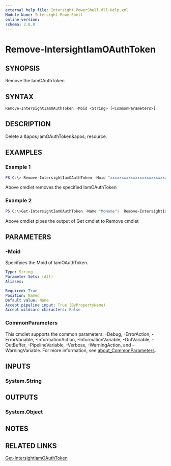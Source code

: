 ```yaml
---
external help file: Intersight.PowerShell.dll-Help.xml
Module Name: Intersight.PowerShell
online version:
schema: 2.0.0
---
```


# Remove-IntersightIamOAuthToken

## SYNOPSIS
Remove the IamOAuthToken

## SYNTAX

```
Remove-IntersightIamOAuthToken -Moid <String> [<CommonParameters>]
```

## DESCRIPTION
Delete a &amp;apos;IamOAuthToken&amp;apos; resource.

## EXAMPLES

### Example 1
```powershell
PS C:\> Remove-IntersightIamOAuthToken -Moid "xxxxxxxxxxxxxxxxxxxxxxxxxxx"
```
Above cmdlet removes the specified IamOAuthToken 

### Example 2
```powershell
PS C:\>Get-IntersightIamOAuthToken -Name "MoName"|  Remove-IntersightIamOAuthToken
```
Above cmdlet pipes the output of Get cmdlet to Remove cmdlet

## PARAMETERS

### -Moid
Specifyies the Moid of IamOAuthToken.

```yaml
Type: String
Parameter Sets: (All)
Aliases:

Required: True
Position: Named
Default value: None
Accept pipeline input: True (ByPropertyName)
Accept wildcard characters: False
```

### CommonParameters
This cmdlet supports the common parameters: -Debug, -ErrorAction, -ErrorVariable, -InformationAction, -InformationVariable, -OutVariable, -OutBuffer, -PipelineVariable, -Verbose, -WarningAction, and -WarningVariable. For more information, see [about_CommonParameters](http://go.microsoft.com/fwlink/?LinkID=113216).

## INPUTS

### System.String

## OUTPUTS

### System.Object
## NOTES

## RELATED LINKS

[Get-IntersightIamOAuthToken](./Get-IntersightIamOAuthToken.md)

